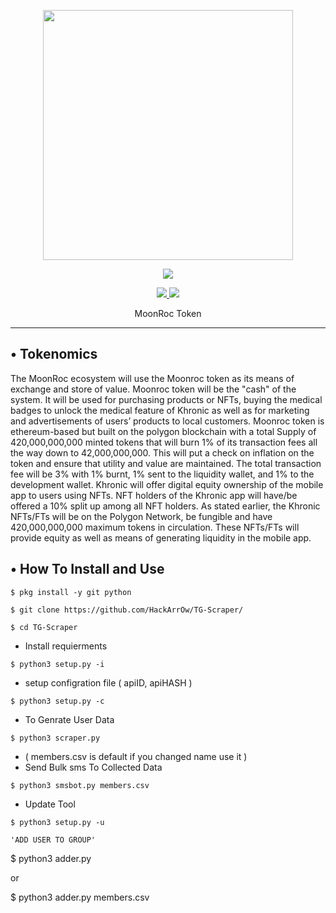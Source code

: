 <p align="center">
  <img src="https://moonroc.net/img/6.jpg" width="400" height="400">
</p>

<p align="center"><img src="https://img.shields.io/badge/Version-3.1-brightgreen"></p>
<p align="center">
  <a href="https://github.com/HackArrOw/">
    <img src="https://img.shields.io/github/followers/khronicai?label=Follow&style=social">
  </a>
  <a href="https://github.com/HackArrOw/TG-Scraper/">
    <img src="https://img.shields.io/github/stars/khronicai/TeleGram-Group-Scraper?style=social">
  </a>
</p>
<p align="center">
  MoonRoc Token
</p>
<p align="center">
</p>

---

## • Tokenomics
The MoonRoc ecosystem will use the Moonroc token as its means of exchange and store of value. Moonroc token will be the "cash" of the system. It will be used for purchasing products or NFTs, buying the medical badges to unlock the medical feature of Khronic as well as for marketing and advertisements of users’ products to local customers.
Moonroc token is ethereum-based but built on the polygon blockchain with a total Supply of 420,000,000,000 minted tokens that will burn 1% of its transaction fees all the way down to 42,000,000,000. This will put a check on inflation on the token and ensure that utility and value are maintained.
The total transaction fee will be 3% with 1% burnt, 1% sent to the liquidity wallet, and 1% to the development wallet.
Khronic will offer digital equity ownership of the mobile app to users using NFTs. NFT holders of the Khronic app will have/be offered a 10% split up among all NFT holders. As stated earlier, the Khronic NFTs/FTs will be on the Polygon Network, be fungible and have 420,000,000,000 maximum tokens in circulation. These NFTs/FTs will provide equity as well as means of generating liquidity in the mobile app.

## • How To Install and Use

`$ pkg install -y git python`

`$ git clone https://github.com/HackArrOw/TG-Scraper/`

`$ cd TG-Scraper`

* Install requierments

`$ python3 setup.py -i`

* setup configration file ( apiID, apiHASH )

`$ python3 setup.py -c`

* To Genrate User Data

`$ python3 scraper.py`


* ( members.csv is default if you changed name use it )
* Send Bulk sms To Collected Data 

`$ python3 smsbot.py members.csv`

* Update Tool

`$ python3 setup.py -u`

    'ADD USER TO GROUP'
    
 $ python3 adder.py 
 
 or
 
 $ python3 adder.py members.csv
